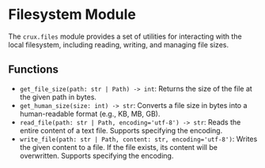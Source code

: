 # Filesystem Module

The `crux.files` module provides a set of utilities for interacting with the local filesystem, including reading, writing, and managing file sizes.

## Functions

- `get_file_size(path: str | Path) -> int`: Returns the size of the file at the given path in bytes.
- `get_human_size(size: int) -> str`: Converts a file size in bytes into a human-readable format (e.g., KB, MB, GB).
- `read_file(path: str | Path, encoding='utf-8') -> str`: Reads the entire content of a text file. Supports specifying the encoding.
- `write_file(path: str | Path, content: str, encoding='utf-8')`: Writes the given content to a file. If the file exists, its content will be overwritten. Supports specifying the encoding.
